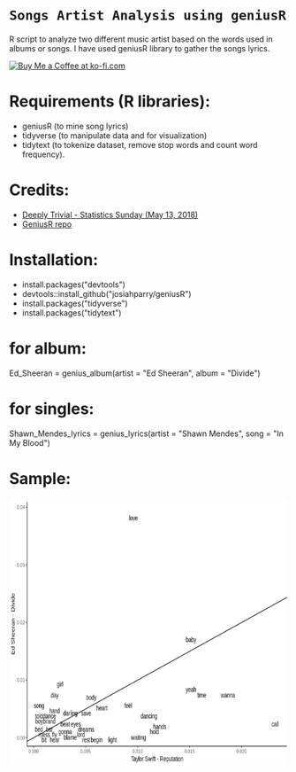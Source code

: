 # `Songs Artist Analysis using geniusR`

R script to analyze two different music artist based on the words used in albums or songs. I have used geniusR library to gather the songs lyrics.

<a href='https://ko-fi.com/Y8Y31LBT4' target='_blank'><img height='36' style='border:0px;height:36px;' src='https://cdn.ko-fi.com/cdn/kofi3.png?v=2' border='0' alt='Buy Me a Coffee at ko-fi.com' /></a>

# Requirements (R libraries):
  - geniusR (to mine song lyrics)
  - tidyverse (to manipulate data and for visualization)
  - tidytext (to tokenize dataset, remove stop words and count word frequency).
  
 
# Credits:
  - <a href="http://www.deeplytrivial.com/2018/05/statistics-sunday-taylor-swift-vs-lorde.html">Deeply Trivial - Statistics Sunday (May 13, 2018)</a>
  - <a href="https://github.com/JosiahParry/geniusR">GeniusR repo</a>
  
# Installation:
  - install.packages("devtools")
  - devtools::install_github("josiahparry/geniusR")
  - install.packages("tidyverse")
  - install.packages("tidytext")
  
# for album:
  Ed_Sheeran = genius_album(artist = "Ed Sheeran", album = "Divide")

# for singles:
  Shawn_Mendes_lyrics = genius_lyrics(artist = "Shawn Mendes", song = "In My Blood")
  
# Sample:
  <img src="sample.png" width="640px" height="480px">
